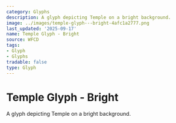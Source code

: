 ```yaml
---
category: Glyphs
description: A glyph depicting Temple on a bright background.
image: ../images/temple-glyph---bright-4afc1a2777.png
last_updated: '2025-09-17'
name: Temple Glyph - Bright
source: WFCD
tags:
- Glyph
- Glyphs
tradable: false
type: Glyph
---
```


# Temple Glyph - Bright

A glyph depicting Temple on a bright background.

